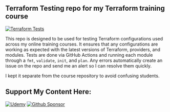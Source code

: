 ## Terraform Testing repo for my Terraform training course

[![Terraform Tests](https://github.com/btkrausen/terraform-testing/actions/workflows/aws_lab_validation.yml/badge.svg)](https://github.com/btkrausen/terraform-testing/actions/workflows/aws_lab_validation.yml)

This repo is designed to be used for testing Terraform configurations used across my online training courses. It ensures that any configurations are working as expected with the latest versions of Terraform, providers, and modules. Tests are done via GitHub Actions and running each module through a `fmt`, `validate`, `init`, and `plan`. Any errors automatically create an issue on the repo and send me an alert so I can resolve them quickly.

I kept it separate from the course repository to avoid confusing students.

## Support My Content Here:

[![Udemy](https://img.shields.io/badge/Udemy-A435F0?style=for-the-badge&logo=Udemy&logoColor=white)](https://btk.me/btk) [![Github Sponsor](https://img.shields.io/badge/sponsor-30363D?style=for-the-badge&logo=GitHub-Sponsors&logoColor=#EA4AAA)](https://github.com/sponsors/btkrausen?frequency=one-time&sponsor=btkrausen)
